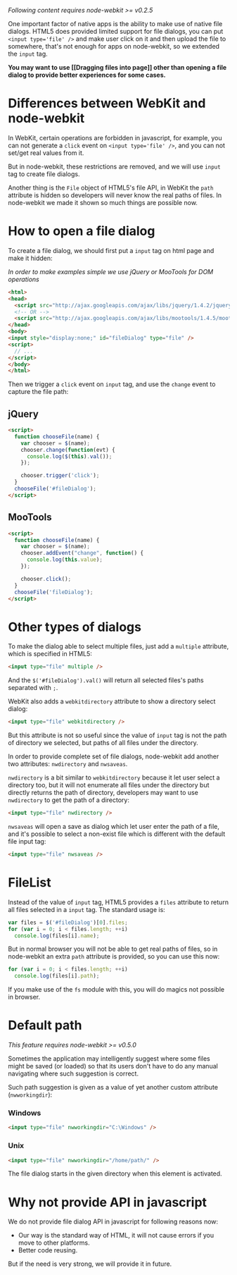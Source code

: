 _Following content requires node-webkit >= v0.2.5_

One important factor of native apps is the ability to make use of native file dialogs. HTML5 does provided limited support for file dialogs, you can put `<input type='file' />` and make user click on it and then upload the file to somewhere, that's not enough for apps on node-webkit, so we extended the `input` tag.

**You may want to use [[Dragging files into page]] other than opening a file dialog to provide better experiences for some cases.**

# Differences between WebKit and node-webkit

In WebKit, certain operations are forbidden in javascript, for example, you can not generate a `click` event on `<input type='file' />`, and you can not set/get real values from it.

But in node-webkit, these restrictions are removed, and we will use `input` tag to create file dialogs.

Another thing is the `File` object of HTML5's file API, in WebKit the `path` attribute is hidden so developers will never know the real paths of files. In node-webkit we made it shown so much things are possible now.

# How to open a file dialog

To create a file dialog, we should first put a `input` tag on html page and make it hidden:

_In order to make examples simple we use jQuery or MooTools for DOM operations_

```html
<html>
<head>
  <script src="http://ajax.googleapis.com/ajax/libs/jquery/1.4.2/jquery.min.js"></script>
  <!-- OR -->
  <script src="http://ajax.googleapis.com/ajax/libs/mootools/1.4.5/mootools-yui-compressed.js"></script>
</head>
<body>
<input style="display:none;" id="fileDialog" type="file" />
<script>
  // ...
</script>
</body>
</html>
```

Then we trigger a `click` event on `input` tag, and use the `change` event to capture the file path:

## jQuery
```html
<script>
  function chooseFile(name) {
    var chooser = $(name);
    chooser.change(function(evt) {
      console.log($(this).val());
    });

    chooser.trigger('click');  
  }
  chooseFile('#fileDialog');
</script>
```

## MooTools
```html
<script>
  function chooseFile(name) {
    var chooser = $(name);
    chooser.addEvent("change", function() {
      console.log(this.value);
    });

    chooser.click();
  }
  chooseFile('fileDialog');
</script>
```

# Other types of dialogs

To make the dialog able to select multiple files, just add a `multiple` attribute, which is specified in HTML5:

```html
<input type="file" multiple />
```

And the `$('#fileDialog').val()` will return all selected files's paths separated with `;`.

WebKit also adds a `webkitdirectory` attribute to show a directory select dialog:

```html
<input type="file" webkitdirectory />
```

But this attribute is not so useful since the value of `input` tag is not the path of directory we selected, but paths of all files under the directory.

In order to provide complete set of file dialogs, node-webkit add another two attributes: `nwdirectory` and `nwsaveas`.

`nwdirectory` is a bit similar to `webkitdirectory` because it let user select a directory too, but it will not enumerate all files under the directory but directly returns the path of directory, developers may want to use `nwdirectory` to get the path of a directory:

```html
<input type="file" nwdirectory />
```

`nwsaveas` will open a save as dialog which let user enter the path of a file, and it's possible to select a non-exist file which is different with the default file input tag:

```html
<input type="file" nwsaveas />
```

# FileList

Instead of the value of `input` tag, HTML5 provides a `files` attribute to return all files selected in a `input` tag.  The standard usage is:

```javascript
var files = $('#fileDialog')[0].files;
for (var i = 0; i < files.length; ++i)
  console.log(files[i].name);
```

But in normal browser you will not be able to get real paths of files, so in node-webkit an extra `path` attribute is provided, so you can use this now:

```javascript
for (var i = 0; i < files.length; ++i)
  console.log(files[i].path);
```

If you make use of the `fs` module with this, you will do magics not possible in browser.

# Default path

_This feature requires node-webkit >= v0.5.0_

Sometimes the application may intelligently suggest where some files might be saved (or loaded) so that its users don't have to do any manual navigating where such suggestion is correct.

Such path suggestion is given as a value of yet another custom attribute (`nwworkingdir`):

### Windows 

```html
<input type="file" nwworkingdir="C:\Windows" />
```

### Unix

```html
<input type="file" nwworkingdir="/home/path/" />
```

The file dialog starts in the given directory when this element is activated.

# Why not provide API in javascript

We do not provide file dialog API in javascript for following reasons now:

* Our way is the standard way of HTML, it will not cause errors if you move to other platforms.
* Better code reusing.

But if the need is very strong, we will provide it in future.